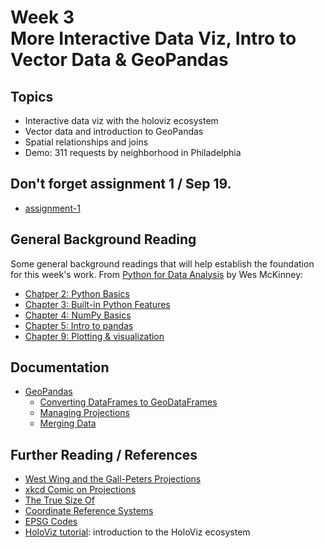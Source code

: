 # Week 3<br>More Interactive Data Viz, Intro to Vector Data & GeoPandas

## Topics

- Interactive data viz with the holoviz ecosystem
- Vector data and introduction to GeoPandas
- Spatial relationships and joins
- Demo: 311 requests by neighborhood in Philadelphia

## Don't forget assignment 1 / Sep 19.
- [assignment-1](https://github.com/musa-550-fall-2024/assignment1) 

## General Background Reading

Some general background readings that will help establish the
foundation for this week's work. From [Python for Data Analysis](https://wesmckinney.com/book/) by Wes McKinney:

- [Chatper 2: Python Basics](https://wesmckinney.com/book/python-basics)
- [Chapter 3: Built-in Python Features](https://wesmckinney.com/book/python-builtin)
- [Chapter 4: NumPy Basics](https://wesmckinney.com/book/numpy-basics)
- [Chapter 5: Intro to pandas](https://wesmckinney.com/book/pandas-basics)
- [Chapter 9: Plotting & visualization](https://wesmckinney.com/book/plotting-and-visualization)

## Documentation

- [GeoPandas](http://geopandas.org/)
  - [Converting DataFrames to GeoDataFrames](https://geopandas.org/en/latest/gallery/create_geopandas_from_pandas.html)
  - [Managing Projections](https://geopandas.org/en/stable/docs/user_guide/projections.html)
  - [Merging Data](https://geopandas.org/en/latest/docs/user_guide/mergingdata.html)

## Further Reading / References

- [West Wing and the Gall-Peters Projections](https://www.youtube.com/watch?v=vVX-PrBRtTY)
- [xkcd Comic on Projections](https://xkcd.com/977/)
- [The True Size Of](https://thetruesize.com/)
- [Coordinate Reference Systems](https://docs.qgis.org/2.8/en/docs/gentle_gis_introduction/coordinate_reference_systems.html)
- [EPSG Codes](http://epsg.io/)
- [HoloViz tutorial](https://holoviz.org/talks/index.html): introduction to the HoloViz ecosystem
